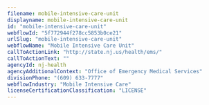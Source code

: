```yaml
---
filename: mobile-intensive-care-unit
displayname: mobile-intensive-care-unit
id: "mobile-intensive-care-unit"
webflowId: "5f772944f278cc5853b0ce21"
urlSlug: "mobile-intensive-care-unit"
webflowName: "Mobile Intensive Care Unit"
callToActionLink: "http://state.nj.us/health/ems/"
callToActionText: ""
agencyId: nj-health
agencyAdditionalContext: "Office of Emergency Medical Services"
divisionPhone: "(609) 633-7777"
webflowIndustry: "Mobile Intensive Care"
licenseCertificationClassification: "LICENSE"
---
```

